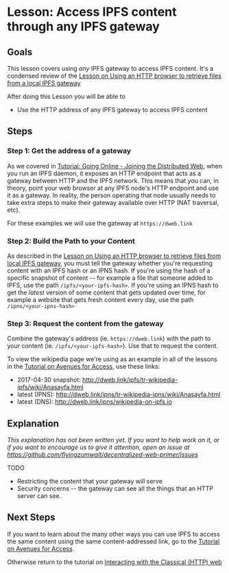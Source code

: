 # Lesson: Access IPFS content through any IPFS gateway

## Goals

This lesson covers using _any_ IPFS gateway to access IPFS content. It's a condensed review of the [Lesson on Using an HTTP browser to retrieve files from a local IPFS gateway](/classical-web/lessons/local-gateway.md)

After doing this Lesson you will be able to  
* Use the HTTP address of any IPFS gateway to access IPFS content

## Steps

### Step 1: Get the address of a gateway

As we covered in [Tutorial: Going Online - Joining the Distributed Web](/going-online/README.md), when you run an IPFS daemon, it exposes an HTTP endpoint that acts as a gateway between HTTP and the IPFS network. This means that you can, in theory, point your web browser at any IPFS node's HTTP endpoint and use it as a gateway. In reality, the person operating that node usually needs to take extra steps to make their gateway available over HTTP (NAT traversal, etc).

For these examples we will use the gateway at `https://dweb.link`

### Step 2: Build the Path to your Content

As described in the [Lesson on Using an HTTP browser to retrieve files from local IPFS gateway](/classical-web/lessons/local-gateway.md), you must tell the gateway whether you're requesting content with an IPFS hash or an IPNS hash. If you're using the hash of a specific snapshot of content -- for example a file that someone added to IPFS, use the path `/ipfs/<your-ipfs-hash>`. If you're using an IPNS hash to get the _latest_ version of some content that gets updated over time, for example a website that gets fresh content every day, use the path `/ipns/<your-ipns-hash>`


### Step 3: Request the content from the gateway
Combine the gateway's address (ie. `https://dweb.link`) with the path to your content (ie. `/ipfs/<your-ipfs-hash>`). Use that to request the content.

To view the wikipedia page we're using as an example in all of the lessons in the [Tutorial on Avenues for Access](/avenues-for-access/), use these links:

- 2017-04-30 snapshot: http://dweb.link/ipfs/tr-wikipedia-ipfs/wiki/Anasayfa.html
- latest (IPNS): http://dweb.link/ipns/tr-wikipedia-ipns/wiki/Anasayfa.html
- latest (DNS): http://dweb.link/ipns/wikipedia-on-ipfs.io

## Explanation

*This explanation has not been written yet. If you want to help work on it, or if you want to encourage us to give it attention, open an issue at https://github.com/flyingzumwalt/decentralized-web-primer/issues*

TODO
* Restricting the content that your gateway will serve
* Security concerns -- the gateway can see all the things that an HTTP server can see.

## Next Steps

If you want to learn about the many other ways you can use IPFS to access the same content using the same content-addressed link, go to the [Tutorial on Avenues for Access](/avenues-for-access/).

Otherwise return to the tutorial on [Interacting with the Classical (HTTP) web](/classical-web/README.md)
